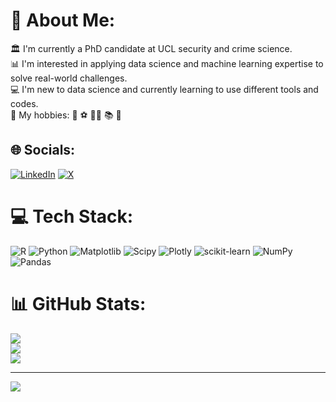 # 💫 About Me:
🏛️ I'm currently a PhD candidate at UCL security and crime science.<br>📊 I'm interested in applying data science and machine learning expertise to solve real-world challenges.<br>💻 I'm new to data science and currently learning to use different tools and codes. <br> 🤖 My hobbies: 🏑 ⚽ 🏃‍♂️ 📚 🎹


## 🌐 Socials:
[![LinkedIn](https://img.shields.io/badge/LinkedIn-%230077B5.svg?logo=linkedin&logoColor=white)](https://linkedin.com/in/angus-chan-3b5159102) [![X](https://img.shields.io/badge/X-black.svg?logo=X&logoColor=white)](https://x.com/cyfangus) 

# 💻 Tech Stack:
![R](https://img.shields.io/badge/r-%23276DC3.svg?style=for-the-badge&logo=r&logoColor=white) ![Python](https://img.shields.io/badge/python-3670A0?style=for-the-badge&logo=python&logoColor=ffdd54) ![Matplotlib](https://img.shields.io/badge/Matplotlib-%23ffffff.svg?style=for-the-badge&logo=Matplotlib&logoColor=black) ![Scipy](https://img.shields.io/badge/SciPy-%230C55A5.svg?style=for-the-badge&logo=scipy&logoColor=%white) ![Plotly](https://img.shields.io/badge/Plotly-%233F4F75.svg?style=for-the-badge&logo=plotly&logoColor=white) ![scikit-learn](https://img.shields.io/badge/scikit--learn-%23F7931E.svg?style=for-the-badge&logo=scikit-learn&logoColor=white) ![NumPy](https://img.shields.io/badge/numpy-%23013243.svg?style=for-the-badge&logo=numpy&logoColor=white) ![Pandas](https://img.shields.io/badge/pandas-%23150458.svg?style=for-the-badge&logo=pandas&logoColor=white)
# 📊 GitHub Stats:
![](https://github-readme-stats.vercel.app/api?username=cyfangus&theme=gotham&hide_border=false&include_all_commits=false&count_private=false)<br/>
![](https://github-readme-streak-stats.herokuapp.com/?user=cyfangus&theme=gotham&hide_border=false)<br/>
![](https://github-readme-stats.vercel.app/api/top-langs/?username=cyfangus&theme=gotham&hide_border=false&include_all_commits=false&count_private=false&layout=compact)

---
[![](https://visitcount.itsvg.in/api?id=cyfangus&icon=0&color=0)](https://visitcount.itsvg.in)

<!-- Proudly created with GPRM ( https://gprm.itsvg.in ) -->
